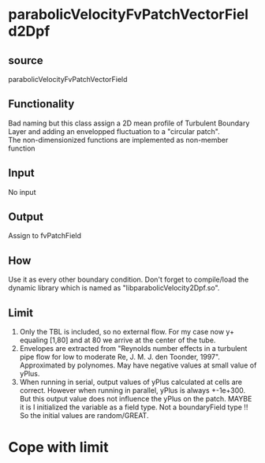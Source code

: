 # parabolicVelocityFvPatchVectorField2Dpf

## source
parabolicVelocityFvPatchVectorField

## Functionality
Bad naming but this class assign a 2D mean profile of Turbulent Boundary Layer and adding an envelopped fluctuation to a "circular patch".   
The non-dimensionized functions are implemented as non-member function

## Input
No input

## Output
Assign to fvPatchField

## How
Use it as every other boundary condition. Don't forget to compile/load the dynamic library which is named as "libparabolicVelocity2Dpf.so".

## Limit
1. Only the TBL is included, so no external flow. For my case now y+ equaling [1,80] and at 80 we arrive at the center of the tube.
2. Envelopes are extracted from "Reynolds number effects in a turbulent pipe flow for low to moderate Re, J. M. J. den Toonder, 1997". Approximated by polynomes. May have negative values at small value of yPlus.
3. When running in serial, output values of yPlus calculated at cells are correct. However when running in parallel, yPlus is always +-1e+300. But this output value does not influence the yPlus on the patch. MAYBE it is I initialized the variable as a field type. Not a boundaryField type !! So the initial values are random/GREAT.

# Cope with limit
